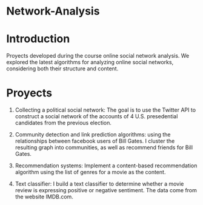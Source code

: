 # Network-Analysis

# Introduction
Proyects developed during the course online social network analysis. We explored the latest algorithms for analyzing online social networks, considering both their structure and content.



# Proyects
1. Collecting a political social network: The goal is to use the Twitter API to construct a social network of the accounts of 4
U.S. presedential candidates from the previous election.

2. Community detection and link prediction algorithms: using the relationships between facebook users of Bill Gates. I cluster the resulting graph into communities, as well as recommend friends for Bill Gates.

3. Recommendation systems: Implement a content-based recommendation algorithm using the list of genres for a movie as the content.

4. Text classifier: I build a text classifier to determine whether a movie review is expressing positive or negative sentiment. The data come from the website IMDB.com.
